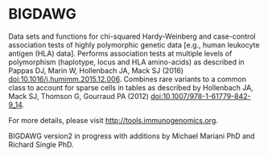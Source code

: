 # BIGDAWG
Data sets and functions for chi-squared Hardy-Weinberg and case-control
    association tests of highly polymorphic genetic data [e.g., human leukocyte antigen
    (HLA) data]. Performs association tests at multiple levels of polymorphism
    (haplotype, locus and HLA amino-acids) as described in Pappas DJ, Marin W, Hollenbach
    JA, Mack SJ (2016) <doi:10.1016/j.humimm.2015.12.006>. Combines rare variants to a 
    common class to account for sparse cells in tables as described by Hollenbach JA, 
    Mack SJ, Thomson G, Gourraud PA (2012) <doi:10.1007/978-1-61779-842-9_14>.
    
For more details, please visit http://tools.immunogenomics.org.

BIGDAWG version2 in progress with additions by Michael Mariani PhD
and Richard Single PhD.
